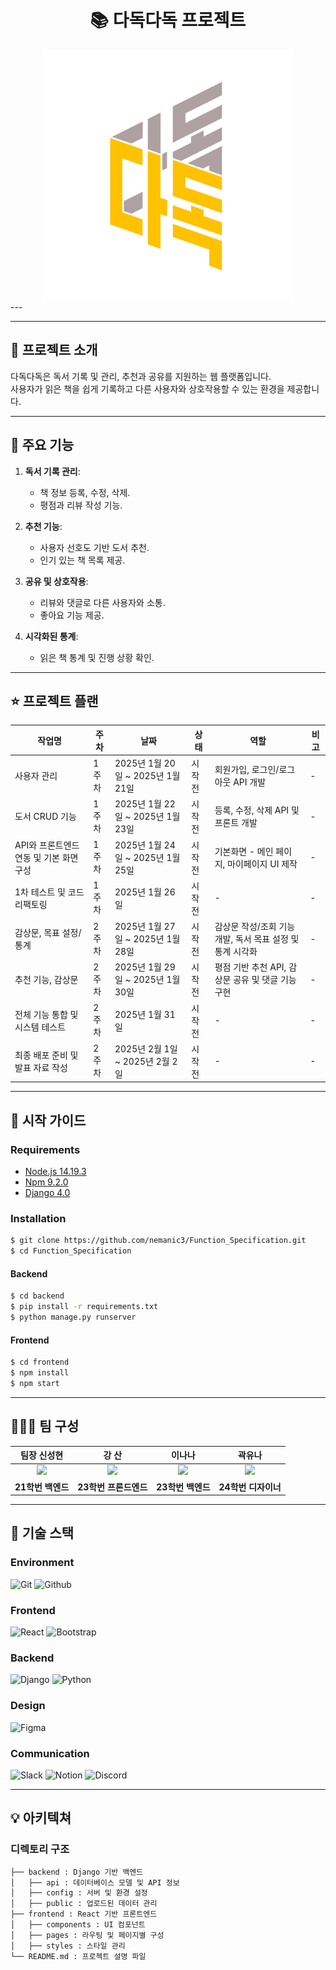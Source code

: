 <div align="center">

# 📚 다독다독 프로젝트


<img width="400" alt="프로젝트 로고" src="https://github.com/HICC-2024-2-project-contest/team1/blob/master/KakaoTalk_20250119_221115619.png">

<div align="left">
---


---

## 📝 프로젝트 소개

다독다독은 독서 기록 및 관리, 추천과 공유를 지원하는 웹 플랫폼입니다.  
사용자가 읽은 책을 쉽게 기록하고 다른 사용자와 상호작용할 수 있는 환경을 제공합니다.

---



## 🌟 주요 기능

1. **독서 기록 관리**:
   - 책 정보 등록, 수정, 삭제.
   - 평점과 리뷰 작성 기능.
     
2. **추천 기능**:
   - 사용자 선호도 기반 도서 추천.
   - 인기 있는 책 목록 제공.
     
3. **공유 및 상호작용**:
   - 리뷰와 댓글로 다른 사용자와 소통.
   - 좋아요 기능 제공.
     
4. **시각화된 통계**:
   - 읽은 책 통계 및 진행 상황 확인.

---
## ⭐️ 프로젝트 플랜

| 작업명                     | 주차   | 날짜                       | 상태     | 역할         | 비고                                |
|----------------------------|--------|----------------------------|----------|--------------|-------------------------------------|
| 사용자 관리                | 1주차  | 2025년 1월 20일 ~ 2025년 1월 21일 | 시작 전 | 회원가입, 로그인/로그아웃 API 개발 | -                                   |
| 도서 CRUD 기능             | 1주차  | 2025년 1월 22일 ~ 2025년 1월 23일 | 시작 전 | 등록, 수정, 삭제 API 및 프론트 개발 | -                                   |
| API와 프론트엔드 연동 및 기본 화면 구성 | 1주차  | 2025년 1월 24일 ~ 2025년 1월 25일 | 시작 전 | 기본화면 - 메인 페이지, 마이페이지 UI 제작 | -                                   |
| 1차 테스트 및 코드 리팩토링 | 1주차  | 2025년 1월 26일           | 시작 전 | -            | -                                   |
| 감상문, 목표 설정/통계       | 2주차  | 2025년 1월 27일 ~ 2025년 1월 28일 | 시작 전 | 감상문 작성/조회 기능 개발, 독서 목표 설정 및 통계 시각화 | -                                   |
| 추천 기능, 감상문            | 2주차  | 2025년 1월 29일 ~ 2025년 1월 30일 | 시작 전 | 평점 기반 추천 API, 감상문 공유 및 댓글 기능 구현 | -                                   |
| 전체 기능 통합 및 시스템 테스트 | 2주차  | 2025년 1월 31일           | 시작 전 | -            | -                                   |
| 최종 배포 준비 및 발표 자료 작성 | 2주차  | 2025년 2월 1일 ~ 2025년 2월 2일  | 시작 전 | -            | -                                   |

---

## 📂 시작 가이드

### Requirements
- [Node.js 14.19.3](https://nodejs.org/ca/blog/release/v14.19.3/)
- [Npm 9.2.0](https://www.npmjs.com/package/npm/v/9.2.0)
- [Django 4.0](https://www.djangoproject.com/)

### Installation
```bash
$ git clone https://github.com/nemanic3/Function_Specification.git
$ cd Function_Specification
```

#### Backend
```bash
$ cd backend
$ pip install -r requirements.txt
$ python manage.py runserver
```

#### Frontend
```bash
$ cd frontend
$ npm install
$ npm start
```

---

## 🧑‍🤝‍🧑 팀 구성

|      팀장 신성현       |          강 산        |       이나나          |       곽유나          |                                                                                                                
| :------------------------------------------------------------------------------: | :---------------------------------------------------------------------------------------------------------------------------------------------------: | :---------------------------------------------------------------------------------------------------------------------------------------------------------------------------------------------------: | :---------------------------------------------------------------------------------------------------------------------------------------------------------------------------------------------------: | 
|   <img width="160px" src="https://avatars.githubusercontent.com/u/188848771?v=4" />    |   <img width="160px" src="https://avatars.githubusercontent.com/u/139611910?s=400&u=c3c4a6eb05429b73e109293cac9ad11680365b1a&v=4" />    |    <img width="160px" src="https://github.com/user-attachments/assets/3471d8d4-b25d-49b1-8980-a23f877fbbc8" />   |    <img width="160px" src="https://avatars.githubusercontent.com/u/195542716?s=400&u=42372de0252734a071646c6136a851f9c088cf62&v=4" />    |
| **21학번 백엔드** | **23학번 프론드엔드**  | **23학번 백엔드**  | **24학번 디자이너**  |

---

## 🔧 기술 스택

### Environment
![Git](https://img.shields.io/badge/Git-F05032?style=for-the-badge&logo=Git&logoColor=white)
![Github](https://img.shields.io/badge/GitHub-181717?style=for-the-badge&logo=GitHub&logoColor=white)

### Frontend
![React](https://img.shields.io/badge/React-20232A?style=for-the-badge&logo=react&logoColor=61DAFB)
![Bootstrap](https://img.shields.io/badge/Bootstrap-7952B3?style=for-the-badge&logo=Bootstrap&logoColor=white)

### Backend
![Django](https://img.shields.io/badge/Django-092E20?style=for-the-badge&logo=django&logoColor=white)
![Python](https://img.shields.io/badge/python-3776AB?style=for-the-badge&logo=python&logoColor=white)

### Design
![Figma](https://img.shields.io/badge/figma-F24E1E?style=for-the-badge&logo=figma&logoColor=white)

### Communication
![Slack](https://img.shields.io/badge/Slack-4A154B?style=for-the-badge&logo=Slack&logoColor=white)
![Notion](https://img.shields.io/badge/Notion-000000?style=for-the-badge&logo=Notion&logoColor=white)
![Discord](https://img.shields.io/badge/discord-5865F2?style=for-the-badge&logo=discord&logoColor=white)

---

## 💡 아키텍쳐

### 디렉토리 구조
```bash
├── backend : Django 기반 백엔드
│   ├── api : 데이터베이스 모델 및 API 정보
│   ├── config : 서버 및 환경 설정
│   ├── public : 업로드된 데이터 관리
├── frontend : React 기반 프론트엔드
│   ├── components : UI 컴포넌트
│   ├── pages : 라우팅 및 페이지별 구성
│   ├── styles : 스타일 관리
└── README.md : 프로젝트 설명 파일

```
